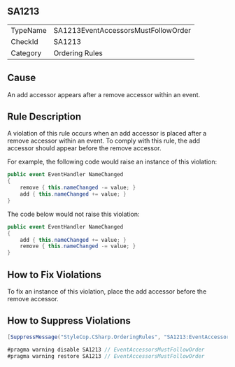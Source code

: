 ﻿## SA1213

<table>
<tr>
  <td>TypeName</td>
  <td>SA1213EventAccessorsMustFollowOrder</td>
</tr>
<tr>
  <td>CheckId</td>
  <td>SA1213</td>
</tr>
<tr>
  <td>Category</td>
  <td>Ordering Rules</td>
</tr>
</table>

## Cause

An add accessor appears after a remove accessor within an event.

## Rule Description

A violation of this rule occurs when an add accessor is placed after a remove accessor within an event. To comply with this rule, the add accessor should appear before the remove accessor.

For example, the following code would raise an instance of this violation:

```csharp
public event EventHandler NameChanged
{ 
    remove { this.nameChanged -= value; }
    add { this.nameChanged += value; }
}
```

The code below would not raise this violation:

```csharp
public event EventHandler NameChanged
{ 
    add { this.nameChanged += value; }
    remove { this.nameChanged -= value; }
}
```

## How to Fix Violations

To fix an instance of this violation, place the add accessor before the remove accessor.

## How to Suppress Violations

```csharp
[SuppressMessage("StyleCop.CSharp.OrderingRules", "SA1213:EventAccessorsMustFollowOrder", Justification = "Reviewed.")]
```

```csharp
#pragma warning disable SA1213 // EventAccessorsMustFollowOrder
#pragma warning restore SA1213 // EventAccessorsMustFollowOrder
```
